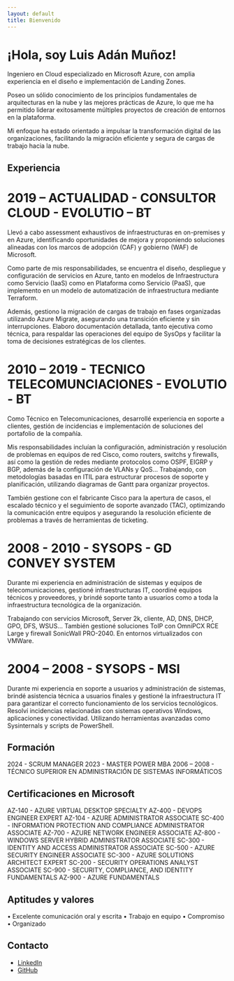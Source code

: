 ```yaml
---
layout: default
title: Bienvenido
---
```


# ¡Hola, soy Luis Adán Muñoz!

Ingeniero en Cloud especializado en Microsoft Azure, con amplia experiencia en el diseño e implementación de Landing Zones. 

Poseo un sólido conocimiento de los principios fundamentales de arquitecturas en la nube y las mejores prácticas de Azure, lo que me ha permitido liderar exitosamente múltiples proyectos de creación de entornos en la plataforma. 

Mi enfoque ha estado orientado a impulsar la transformación digital de las organizaciones, facilitando la migración eficiente y segura de cargas de trabajo hacia la nube.

## Experiencia

# 2019 – ACTUALIDAD - CONSULTOR CLOUD - EVOLUTIO – BT

Llevó a cabo assessment exhaustivos de infraestructuras en on-premises y en Azure, identificando oportunidades de mejora y proponiendo soluciones alineadas con los marcos de adopción (CAF) y gobierno (WAF) de Microsoft. 

Como parte de mis responsabilidades, se encuentra el diseño, despliegue y configuración de servicios en Azure, tanto en modelos de Infraestructura como Servicio (IaaS) como en Plataforma como Servicio (PaaS), que implemento en un modelo de automatización de infraestructura mediante Terraform.

Además, gestiono la migración de cargas de trabajo en fases organizadas utilizando Azure Migrate, asegurando una transición eficiente y sin interrupciones. 
Elaboro documentación detallada, tanto ejecutiva como técnica, para respaldar las operaciones del equipo de SysOps y facilitar la toma de decisiones estratégicas de los clientes.

# 2010 – 2019 - TECNICO TELECOMUNCIACIONES - EVOLUTIO - BT

Como Técnico en Telecomunicaciones, desarrollé experiencia en soporte a clientes, gestión de incidencias e implementación de soluciones del portafolio de la compañía. 

Mis responsabilidades incluían la configuración, administración y resolución de problemas en equipos de red Cisco, como routers, switchs y firewalls, así como la gestión de redes mediante protocolos como OSPF, EIGRP y BGP, además de la configuración de VLANs y QoS… Trabajando, con metodologías basadas en ITIL para estructurar procesos de soporte y planificación, utilizando diagramas de Gantt para organizar proyectos. 

También gestione con el fabricante Cisco para la apertura de casos, el escalado técnico y el seguimiento de soporte avanzado (TAC), optimizando la comunicación entre equipos y asegurando la resolución eficiente de problemas a través de herramientas de ticketing.

# 2008 - 2010 - SYSOPS - GD CONVEY SYSTEM 

Durante mi experiencia en administración de sistemas y equipos de telecomunicaciones, gestioné infraestructuras IT, coordiné equipos técnicos y proveedores, y brindé soporte tanto a usuarios como a toda la infraestructura tecnológica de la organización. 

Trabajando con servicios Microsoft, Server 2k, cliente, AD, DNS, DHCP, GPO, DFS, WSUS... También gestioné soluciones ToIP con OmniPCX RCE Large y firewall SonicWall PRO-2040. En entornos virtualizados con VMWare.

# 2004 – 2008 - SYSOPS - MSI

Durante mi experiencia en soporte a usuarios y administración de sistemas, brindé asistencia técnica a usuarios finales y gestioné la infraestructura IT para garantizar el correcto funcionamiento de los servicios tecnológicos. Resolví incidencias relacionadas con sistemas operativos Windows, aplicaciones y conectividad. Utilizando herramientas avanzadas como Sysinternals y scripts de PowerShell. 

## Formación

2024 - SCRUM MANAGER
2023 - MASTER POWER MBA
2006 – 2008 - TÉCNICO SUPERIOR EN ADMINISTRACIÓN DE SISTEMAS INFORMÁTICOS


## Certificaciones en Microsoft

AZ-140 - AZURE VIRTUAL DESKTOP SPECIALTY
AZ-400 - DEVOPS ENGINEER EXPERT
AZ-104 - AZURE ADMINISTRATOR ASSOCIATE
SC-400 - INFORMATION PROTECTION AND COMPLIANCE ADMINISTRATOR ASSOCIATE
AZ-700 - AZURE NETWORK ENGINEER ASSOCIATE
AZ-800 - WINDOWS SERVER HYBRID ADMINISTRATOR ASSOCIATE
SC-300 - IDENTITY AND ACCESS ADMINISTRATOR ASSOCIATE
SC-500 - AZURE SECURITY ENGINEER ASSOCIATE
SC-300 - AZURE SOLUTIONS ARCHITECT EXPERT
SC-200 - SECURITY OPERATIONS ANALYST ASSOCIATE
SC-900 - SECURITY, COMPLIANCE, AND IDENTITY FUNDAMENTALS
AZ-900 - AZURE FUNDAMENTALS

## Aptitudes y valores

•	Excelente comunicación oral y escrita
•	Trabajo en equipo
•	Compromiso
•	Organizado

## Contacto

- [LinkedIn](https://www.linkedin.com/in/luis-adan/)
- [GitHub](https://github.com/luisadanmunoz)
